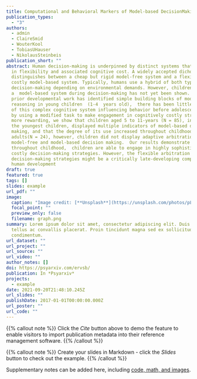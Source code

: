```yaml
---
title: Computational and Behavioral Markers of Model-based DecisionMaking in Childhood
publication_types:
  - "3"
authors:
  - admin
  - ClaireSmid
  - WouterKool
  - TobiasUHauser
  - NikolausSteinbeis
publication_short: ""
abstract: Human decision-making is underpinned by distinct systems that differ
  in flexibility and associated cognitive cost. A widely accepted dichotomy
  distinguishes between a cheap but rigid model-free system and a flexible but
  costly model-based system. Typically, humans use a hybrid of both types of
  decision-making depending on environmental demands. However, children’s use of
  a  model-based system during decision-making has not yet been shown. While
  prior developmental work has identified simple building blocks of model-based
  reasoning in young children  (1-4  years old),  there has been little evidence
  of this complex cognitive system influencing behavior before adolescence.Here,
  by using a modified task to make engagement in cognitively costly strategies
  more rewarding, we show that children aged 5 to 11-years (N = 85), including
  the youngest children, displayed multiple indicators of model-based decision
  making, and that the degree of its use increased throughout childhood. Unlike
  adults(N = 24), however, children did not display adaptive arbitration between
  model-free and model-based decision making.  Our results demonstrate that
  throughout childhood,  children are able to engage in highly sophisticated and
  costly decision-making strategies. However, the flexible arbitration between
  decision-making strategies might be a critically late-developing component in
  human development
draft: true
featured: true
tags: []
slides: example
url_pdf: ""
image:
  caption: "Image credit: [**Unsplash**](https://unsplash.com/photos/pLCdAaMFLTE)"
  focal_point: ""
  preview_only: false
  filename: graph.png
summary: Lorem ipsum dolor sit amet, consectetur adipiscing elit. Duis posuere
  tellus ac convallis placerat. Proin tincidunt magna sed ex sollicitudin
  condimentum.
url_dataset: ""
url_project: ""
url_source: ""
url_video: ""
author_notes: []
doi: https://psyarxiv.com/ervsb/
publication: In *Psyarxiv*
projects:
  - example
date: 2021-09-20T21:48:10.245Z
url_slides: ""
publishDate: 2017-01-01T00:00:00.000Z
url_poster: ""
url_code: ""
---
```


{{% callout note %}}
Click the *Cite* button above to demo the feature to enable visitors to import publication metadata into their reference management software.
{{% /callout %}}

{{% callout note %}}
Create your slides in Markdown - click the *Slides* button to check out the example.
{{% /callout %}}

Supplementary notes can be added here, including [code, math, and images](https://wowchemy.com/docs/writing-markdown-latex/).
